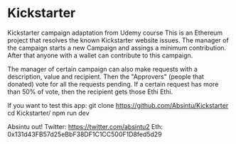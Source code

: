 # Kickstarter

Kickstarter campaign adaptation from Udemy course
This is an Ethereum project that resolves the known Kickstarter website issues.
The manager of the campaign starts a new Campaign and assings a minimum contribution. After that
anyone with a wallet can contribute to this campaign.

The manager of certain campaign can also make requests with a description, value and recipient.
Then the "Approvers" (people that donated) vote for all the requests pending. If a certain request
has more than 50% of vote, then the recipient gets those Ethi Ethi.

If you want to test this app:
git clone https://github.com/Absintu/Kickstarter
cd Kickstarter/
npm run dev

Absintu out!
Twitter: https://twitter.com/absintu2
Eth: 0x131d43FB57d25eBbF38DF1C1CC500F1D8fed5d29

